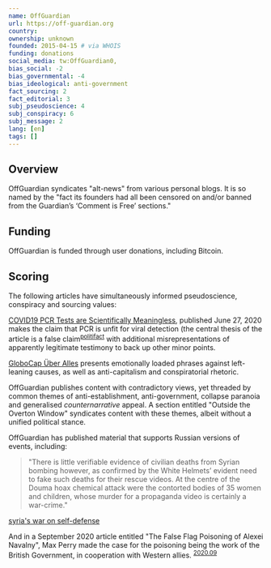 ```yaml
---
name: OffGuardian
url: https://off-guardian.org
country:
ownership: unknown
founded: 2015-04-15 # via WHOIS
funding: donations
social_media: tw:OffGuardian0,
bias_social: -2
bias_governmental: -4
bias_ideological: anti-government
fact_sourcing: 2
fact_editorial: 3
subj_pseudoscience: 4
subj_conspiracy: 6
subj_message: 2
lang: [en]
tags: []
---
```


## Overview
OffGuardian syndicates "alt-news" from various personal blogs. It is so named by the "fact its founders had all been censored on and/or banned from the Guardian’s ‘Comment is Free’ sections."

## Funding
OffGuardian is funded through user donations, including Bitcoin.

## Scoring
The following articles have simultaneously informed pseudoscience, conspiracy and sourcing values:

[COVID19 PCR Tests are Scientifically Meaningless](https://off-guardian.org/2020/06/27/covid19-pcr-tests-are-scientifically-meaningless/), published June 27, 2020 makes the claim that PCR is unfit for viral detection (the central thesis of the article is a false claim<sup>[politifact](https://www.politifact.com/factchecks/2020/jul/07/blog-posting/covid-19-tests-are-not-scientifically-meaningless/)</sup> with additional misrepresentations of apparently legitimate testimony to back up other minor points.

[GloboCap Über Alles](https://off-guardian.org/2020/07/21/globocap-uber-alles/) presents emotionally loaded phrases against left-leaning causes, as well as anti-capitalism and conspiratorial rhetoric.

OffGuardian publishes content with contradictory views, yet threaded by common themes of anti-establishment, anti-government, collapse paranoia and generalised _counternarrative_ appeal. A section entitled "Outside the Overton Window" syndicates content with these themes, albeit without a unified political stance.

OffGuardian has published material that supports Russian versions of events, including:
> "There is little verifiable evidence of civilian deaths from Syrian bombing however, as confirmed by the White Helmets’ evident need to fake such deaths for their rescue videos. At the centre of the Douma hoax chemical attack were the contorted bodies of 35 women and children, whose murder for a propaganda video is certainly a war-crime."

[syria's war on self-defense](https://off-guardian.org/2020/02/28/syrias-war-of-self-defence/)

And in a September 2020 article entitled "The False Flag Poisoning of Alexei Navalny", Max Perry made the case for the poisoning being the work of the British Government, in cooperation with Western allies. <sup>[2020.09](https://off-guardian.org/2020/09/25/the-false-flag-poisoning-of-alexei-navalny/)</sup>
